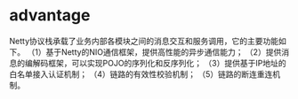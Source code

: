 # advantage
 Netty协议栈承载了业务内部各模块之间的消息交互和服务调用，它的主要功能如下。 （1）基于Netty的NIO通信框架，提供高性能的异步通信能力； （2）提供消息的编解码框架，可以实现POJO的序列化和反序列化； （3）提供基于IP地址的白名单接入认证机制； （4）链路的有效性校验机制； （5）链路的断连重连机制。

